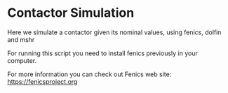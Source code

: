 # Contactor Simulation
Here we simulate a contactor given its nominal values, using fenics, dolfin and mshr 

For running this script you need to install fenics previously in your computer.

For more information you can check out Fenics web site: https://fenicsproject.org
